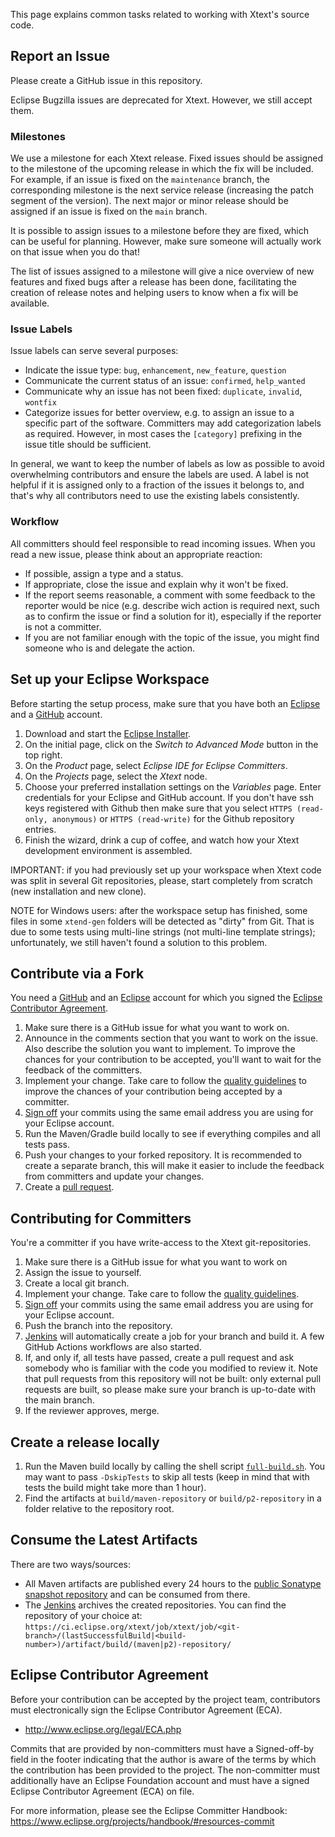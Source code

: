 This page explains common tasks related to working with Xtext's source code.

## Report an Issue

Please create a GitHub issue in this repository.

Eclipse Bugzilla issues are deprecated for Xtext. However, we still accept them.

### Milestones

We use a milestone for each Xtext release. Fixed issues should be assigned to the milestone of the upcoming release in which the fix will be included. For example, if an issue is fixed on the `maintenance` branch, the corresponding milestone is the next service release (increasing the patch segment of the version). The next major or minor release should be assigned if an issue is fixed on the `main` branch.

It is possible to assign issues to a milestone before they are fixed, which can be useful for planning. However, make sure someone will actually work on that issue when you do that!

The list of issues assigned to a milestone will give a nice overview of new features and fixed bugs after a release has been done, facilitating the creation of release notes and helping users to know when a fix will be available.

### Issue Labels

Issue labels can serve several purposes:

* Indicate the issue type: `bug`, `enhancement`, `new_feature`, `question`
* Communicate the current status of an issue: `confirmed`, `help_wanted`
* Communicate why an issue has not been fixed: `duplicate`, `invalid`, `wontfix`
* Categorize issues for better overview, e.g. to assign an issue to a specific part of the software. Committers may add categorization labels as required. However, in most cases the `[category]` prefixing in the issue title should be sufficient.

In general, we want to keep the number of labels as low as possible to avoid overwhelming contributors and ensure the labels are used. A label is not helpful if it is assigned only to a fraction of the issues it belongs to, and that's why all contributors need to use the existing labels consistently.

### Workflow

All committers should feel responsible to read incoming issues. When you read a new issue, please think about an appropriate reaction:

* If possible, assign a type and a status.
* If appropriate, close the issue and explain why it won't be fixed.
* If the report seems reasonable, a comment with some feedback to the reporter would be nice (e.g. describe wich action is required next, such as to confirm the issue or find a solution for it), especially if the reporter is not a committer.
* If you are not familiar enough with the topic of the issue, you might find someone who is and delegate the action.

## Set up your Eclipse Workspace
Before starting the setup process, make sure that you have both an [Eclipse](https://accounts.eclipse.org/user/register) and a [GitHub](https://github.com/join) account.

1. Download and start the [Eclipse Installer](https://wiki.eclipse.org/Eclipse_Oomph_Installer).
1. On the initial page, click on the *Switch to Advanced Mode* button in the top right.
1. On the *Product* page, select *Eclipse IDE for Eclipse Committers*.
1. On the *Projects* page, select the *Xtext* node.
1. Choose your preferred installation settings on the *Variables* page. Enter credentials for your Eclipse and GitHub account. If you don't have ssh keys registered with Github then make sure that you select `HTTPS (read-only, anonymous)` or `HTTPS (read-write)` for the Github repository entries.
1. Finish the wizard, drink a cup of coffee, and watch how your Xtext development environment is assembled.

IMPORTANT: if you had previously set up your workspace when Xtext code was split in several Git repositories, please, start completely from scratch (new installation and new clone).

NOTE for Windows users: after the workspace setup has finished, some files in some `xtend-gen` folders will be detected as "dirty" from Git. That is due to some tests using multi-line strings (not multi-line template strings); unfortunately, we still haven't found a solution to this problem. 

## Contribute via a Fork
You need a [GitHub](https://github.com/join) and an [Eclipse](https://accounts.eclipse.org/user/register) account for which you signed the [Eclipse Contributor Agreement](https://accounts.eclipse.org/user/login?destination=user/eca).

 1. Make sure there is a GitHub issue for what you want to work on.
 2. Announce in the comments section that you want to work on the issue. Also describe the solution you want to implement. To improve the chances for your contribution to be accepted, you'll want to wait for the feedback of the committers.
 3. Implement your change. Take care to follow the [quality guidelines](QUALITY_GUIDELINES.md) to improve the chances of your contribution being accepted by a committer.
 4. [Sign off](https://git-scm.com/docs/git-commit#git-commit--s) your commits using the same email address you are using for your Eclipse account.
 5. Run the Maven/Gradle build locally to see if everything compiles and all tests pass.
 6. Push your changes to your forked repository. It is recommended to create a separate branch, this will make it easier to include the feedback from committers and update your changes.
 7. Create a [pull request](https://help.github.com/articles/using-pull-requests/).

## Contributing for Committers
You're a committer if you have write-access to the Xtext git-repositories.

 1. Make sure there is a GitHub issue for what you want to work on
 2. Assign the issue to yourself.
 3. Create a local git branch.
 4. Implement your change. Take care to follow the [quality guidelines](QUALITY_GUIDELINES.md).
 5. [Sign off](https://git-scm.com/docs/git-commit#git-commit--s) your commits using the same email address you are using for your Eclipse account.
 6. Push the branch into the repository.
 7. [Jenkins](https://ci.eclipse.org/xtext) will automatically create a job for your branch and build it. A few GitHub Actions workflows are also started.
 9. If, and only if, all tests have passed, create a pull request and ask somebody who is familiar with the code you modified to review it. Note that pull requests from this repository will not be built: only external pull requests are built, so please make sure your branch is up-to-date with the main branch.
 10. If the reviewer approves, merge.

## Create a release locally
 1. Run the Maven build locally by calling the shell script [`full-build.sh`](https://github.com/eclipse/xtext/blob/main/full-build.sh). You may want to pass `-DskipTests` to skip all tests (keep in mind that with tests the build might take more than 1 hour).
 2. Find the artifacts at `build/maven-repository` or `build/p2-repository` in a folder relative to the repository root.

## Consume the Latest Artifacts
There are two ways/sources: 

 * All Maven artifacts are published every 24 hours to the [public Sonatype snapshot repository](https://oss.sonatype.org/content/repositories/snapshots/org/eclipse/xtext/) and can be consumed from there.
 * The [Jenkins](https://ci.eclipse.org/xtext) archives the created repositories. You can find the repository of your choice at: `https://ci.eclipse.org/xtext/job/xtext/job/<git-branch>/(lastSuccessfulBuild|<build-number>)/artifact/build/(maven|p2)-repository/`

## Eclipse Contributor Agreement

Before your contribution can be accepted by the project team, contributors must
electronically sign the Eclipse Contributor Agreement (ECA).

* http://www.eclipse.org/legal/ECA.php

Commits that are provided by non-committers must have a Signed-off-by field in
the footer indicating that the author is aware of the terms by which the
contribution has been provided to the project. The non-committer must
additionally have an Eclipse Foundation account and must have a signed Eclipse
Contributor Agreement (ECA) on file.

For more information, please see the Eclipse Committer Handbook:
https://www.eclipse.org/projects/handbook/#resources-commit
